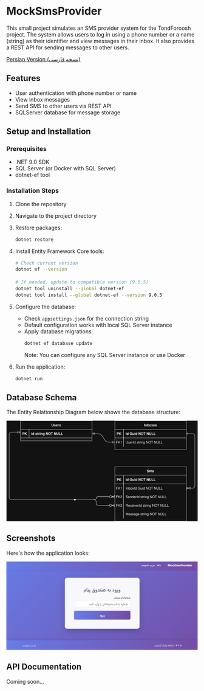 # MockSmsProvider

This small project simulates an SMS provider system for the TondForoosh project. The system allows users to log in using a phone number or a name (string) as their identifier and view messages in their inbox. It also provides a REST API for sending messages to other users.

[Persian Version (نسخه فارسی)](./README.md)

## Features

- User authentication with phone number or name
- View inbox messages
- Send SMS to other users via REST API
- SQLServer database for message storage

## Setup and Installation

### Prerequisites

- .NET 9.0 SDK
- SQL Server (or Docker with SQL Server)
- dotnet-ef tool

### Installation Steps

1. Clone the repository
2. Navigate to the project directory
3. Restore packages:

   ```bash
   dotnet restore
   ```

4. Install Entity Framework Core tools:

   ```bash
   # Check current version
   dotnet ef --version

   # If needed, update to compatible version (9.0.5)
   dotnet tool uninstall --global dotnet-ef
   dotnet tool install --global dotnet-ef --version 9.0.5
   ```

5. Configure the database:

   - Check `appsettings.json` for the connection string
   - Default configuration works with local SQL Server instance
   - Apply database migrations:
     ```bash
     dotnet ef database update
     ```
     Note: You can configure any SQL Server instance or use Docker

6. Run the application:
   ```bash
   dotnet run
   ```

## Database Schema

The Entity Relationship Diagram below shows the database structure:

![Database ERD](../docs/MockSmsProvider/database/erd.drawio.svg)

## Screenshots

Here's how the application looks:

![Application Screenshot](./Screenshot.png)

## API Documentation

Coming soon...

